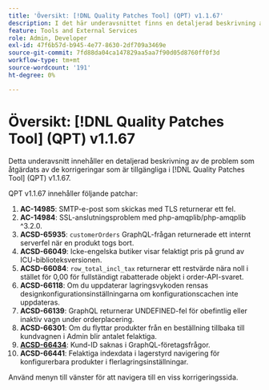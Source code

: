 ```yaml
---
title: 'Översikt: [!DNL Quality Patches Tool] (QPT) v1.1.67'
description: I det här underavsnittet finns en detaljerad beskrivning av de problem som åtgärdats av de korrigeringar som finns i  [!DNL Quality Patches Tool] (QPT) v1.1.67.
feature: Tools and External Services
role: Admin, Developer
exl-id: 47f6b57d-b945-4e77-8630-2df709a3469e
source-git-commit: 7fd88da04ca147829aa5aa7f90d05d8760ff0f3d
workflow-type: tm+mt
source-wordcount: '191'
ht-degree: 0%

---
```


# Översikt: [!DNL Quality Patches Tool] (QPT) v1.1.67

Detta underavsnitt innehåller en detaljerad beskrivning av de problem som åtgärdats av de korrigeringar som är tillgängliga i [!DNL Quality Patches Tool] (QPT) v1.1.67.

QPT v1.1.67 innehåller följande patchar:
1. **AC-14985**: SMTP-e-post som skickas med TLS returnerar ett fel.
1. **AC-14984**: SSL-anslutningsproblem med php-amqplib/php-amqplib ^3.2.0.
1. **ACSD-65935**: `customerOrders` GraphQL-frågan returnerade ett internt serverfel när en produkt togs bort.
1. **ACSD-66049**: Icke-engelska butiker visar felaktigt pris på grund av ICU-biblioteksversionen.
1. **ACSD-66084**: `row_total_incl_tax` returnerar ett restvärde nära noll i stället för 0,00 för fullständigt rabatterade objekt i order-API-svaret.
1. **ACSD-66118**: Om du uppdaterar lagringsvykoden rensas designkonfigurationsinställningarna om konfigurationscachen inte uppdateras.
1. **ACSD-66139**: GraphQL returnerar UNDEFINED-fel för obefintlig eller inaktiv vagn under orderplacering.
1. **ACSD-66301**: Om du flyttar produkter från en beställning tillbaka till kundvagnen i Admin blir antalet felaktiga.
1. **[ACSD-66434](/help/tools/quality-patches-tool/patches-available-in-qpt/v1-1-67/acsd-66434-customer-id-missing-from-company-graphql-queries.md)**: Kund-ID saknas i GraphQL-företagsfrågor.
1. **ACSD-66441**: Felaktiga indexdata i lagerstyrd navigering för konfigurerbara produkter i flerlagringsinställningar.

Använd menyn till vänster för att navigera till en viss korrigeringssida.
